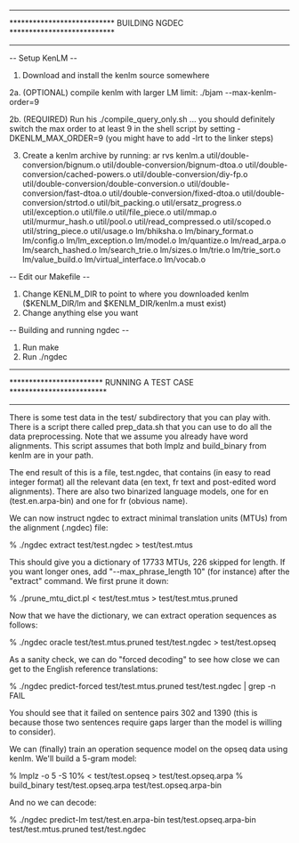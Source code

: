 **********************************************************************
*************************** BUILDING NGDEC ***************************
**********************************************************************

-- Setup KenLM --

 1. Download and install the kenlm source somewhere

 2a. (OPTIONAL) compile kenlm with larger LM limit:
                  ./bjam --max-kenlm-order=9

 2b. (REQUIRED) Run his ./compile_query_only.sh ... you should 
     definitely switch the max order to at least 9 in the shell
     script by setting -DKENLM_MAX_ORDER=9
      (you might have to add -lrt to the linker steps)

 3. Create a kenlm archive by running:
    ar rvs kenlm.a util/double-conversion/bignum.o util/double-conversion/bignum-dtoa.o util/double-conversion/cached-powers.o util/double-conversion/diy-fp.o util/double-conversion/double-conversion.o util/double-conversion/fast-dtoa.o util/double-conversion/fixed-dtoa.o util/double-conversion/strtod.o util/bit_packing.o util/ersatz_progress.o util/exception.o util/file.o util/file_piece.o util/mmap.o util/murmur_hash.o util/pool.o util/read_compressed.o util/scoped.o util/string_piece.o util/usage.o lm/bhiksha.o lm/binary_format.o lm/config.o lm/lm_exception.o lm/model.o lm/quantize.o lm/read_arpa.o lm/search_hashed.o lm/search_trie.o lm/sizes.o lm/trie.o lm/trie_sort.o lm/value_build.o lm/virtual_interface.o lm/vocab.o

-- Edit our Makefile --

 1. Change KENLM_DIR to point to where you downloaded kenlm
      ($KENLM_DIR/lm and $KENLM_DIR/kenlm.a must exist)
 2. Change anything else you want

-- Building and running ngdec --

 1. Run make
 2. Run ./ngdec

**********************************************************************
************************ RUNNING A TEST CASE *************************
**********************************************************************

There is some test data in the test/ subdirectory that you can play
with. There is a script there called prep_data.sh that you can use to
do all the data preprocessing. Note that we assume you already have
word alignments. This script assumes that both lmplz and build_binary
from kenlm are in your path.

The end result of this is a file, test.ngdec, that contains (in easy
to read integer format) all the relevant data (en text, fr text and
post-edited word alignments). There are also two binarized language
models, one for en (test.en.arpa-bin) and one for fr (obvious name).

We can now instruct ngdec to extract minimal translation units (MTUs)
from the alignment (.ngdec) file:

% ./ngdec extract test/test.ngdec > test/test.mtus

This should give you a dictionary of 17733 MTUs, 226 skipped for
length. If you want longer ones, add "--max_phrase_length 10" (for
instance) after the "extract" command. We first prune it down:

% ./prune_mtu_dict.pl < test/test.mtus > test/test.mtus.pruned

Now that we have the dictionary, we can extract operation sequences as
follows:

% ./ngdec oracle test/test.mtus.pruned test/test.ngdec > test/test.opseq

As a sanity check, we can do "forced decoding" to see how close we can
get to the English reference translations:

% ./ngdec predict-forced test/test.mtus.pruned test/test.ngdec  | grep -n FAIL

You should see that it failed on sentence pairs 302 and 1390 (this is
because those two sentences require gaps larger than the model is
willing to consider).

We can (finally) train an operation sequence model on the opseq data
using kenlm. We'll build a 5-gram model:

% lmplz -o 5 -S 10% < test/test.opseq > test/test.opseq.arpa
% build_binary test/test.opseq.arpa test/test.opseq.arpa-bin

And no we can decode:

% ./ngdec predict-lm test/test.en.arpa-bin test/test.opseq.arpa-bin test/test.mtus.pruned test/test.ngdec
